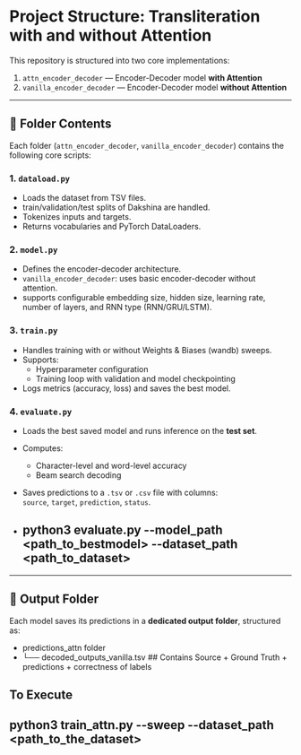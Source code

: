 # Project Structure: Transliteration with and without Attention

This repository is structured into two core implementations:

1. `attn_encoder_decoder` — Encoder-Decoder model **with Attention**
2. `vanilla_encoder_decoder` — Encoder-Decoder model **without Attention**

---

## 📂 Folder Contents

Each folder (`attn_encoder_decoder`, `vanilla_encoder_decoder`) contains the following core scripts:

### 1. `dataload.py`
- Loads the dataset from TSV files.
- train/validation/test splits of Dakshina are handled.
- Tokenizes inputs and targets.
- Returns vocabularies and PyTorch DataLoaders.

### 2. `model.py`
- Defines the encoder-decoder architecture.
- `vanilla_encoder_decoder`: uses basic encoder-decoder without attention.
- supports configurable embedding size, hidden size, learning rate, number of layers, and RNN type (RNN/GRU/LSTM).

### 3. `train.py`
- Handles training with or without Weights & Biases (wandb) sweeps.
- Supports:
  - Hyperparameter configuration
  - Training loop with validation and model checkpointing
- Logs metrics (accuracy, loss) and saves the best model.

### 4. `evaluate.py`
- Loads the best saved model and runs inference on the **test set**.
- Computes:
  - Character-level and word-level accuracy
  - Beam search decoding
- Saves predictions to a `.tsv` or `.csv` file with columns:  
  `source`, `target`, `prediction`, `status`.

- ## python3 evaluate.py --model_path <path_to_bestmodel> --dataset_path <path_to_dataset>

---

## 📁 Output Folder

Each model saves its predictions in a **dedicated output folder**, structured as:
- predictions_attn folder
- └── decoded_outputs_vanilla.tsv ## Contains Source + Ground Truth + predictions + correctness of labels

## To Execute

## python3 train_attn.py --sweep --dataset_path <path_to_the_dataset>
